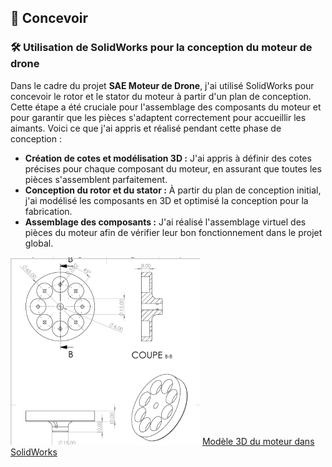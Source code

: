 ## 🎨 Concevoir

### 🛠️ Utilisation de SolidWorks pour la conception du moteur de drone

Dans le cadre du projet **SAE Moteur de Drone**, j'ai utilisé SolidWorks pour concevoir le rotor et le stator du moteur à partir d'un plan de conception. Cette étape a été cruciale pour l'assemblage des composants du moteur et pour garantir que les pièces s'adaptent correctement pour accueillir les aimants. Voici ce que j'ai appris et réalisé pendant cette phase de conception :

- **Création de cotes et modélisation 3D :** J'ai appris à définir des cotes précises pour chaque composant du moteur, en assurant que toutes les pièces s'assemblent parfaitement.
- **Conception du rotor et du stator :** À partir du plan de conception initial, j'ai modélisé les composants en 3D et optimisé la conception pour la fabrication.
- **Assemblage des composants :** J'ai réalisé l'assemblage virtuel des pièces du moteur afin de vérifier leur bon fonctionnement dans le projet global.

![plan de conception](images/plan2.png) [Modèle 3D du moteur dans SolidWorks](lien_vers_document_solidworks)







